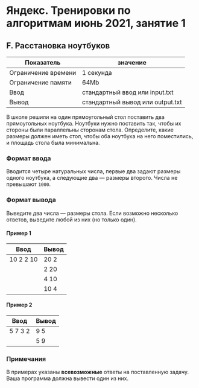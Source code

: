 # Яндекс. Тренировки по алгоритмам июнь 2021, занятие 1

## F. Расстановка ноутбуков

| Показатель           | значение                          |
|----------------------|-----------------------------------|
| Ограничение времени  | 1 секунда                         |
| Ограничение памяти   | 64Mb                              |
| Ввод                 | стандартный ввод или input.txt    |
| Вывод                | стандартный вывод или output.txt  |

В школе решили на один прямоугольный стол поставить два прямоугольных ноутбука. Ноутбуки нужно поставить так, чтобы их стороны были параллельны сторонам стола. Определите, какие размеры должен иметь стол, чтобы оба ноутбука на него поместились, и площадь стола была минимальна.

### Формат ввода

Вводится четыре натуральных числа, первые два задают размеры одного ноутбука, а следующие два — размеры второго. Числа не превышают `1000`.

### Формат вывода

Выведите два числа — размеры стола. Если возможно несколько ответов, выведите любой из них (но только один).

#### Пример 1

| Ввод      | Вывод |
|-----------|-------|
| 10 2 2 10 | 20 2  |
|           | 2 20  |
|           | 4 10  |
|           | 10 4  |


#### Пример 2

| Ввод    | Вывод |
|---------|-------|
| 5 7 3 2 | 9 5   |
|         | 5 9   |

### Примечания
В примерах указаны **всевозможные** ответы на поставленную задачу. Ваша программа должна вывести один из них.